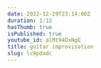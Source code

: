 ```yaml
---
date: 2022-12-29T23:14:00Z
duration: 1:12
hasThumb: true
isPublished: true
youtube_id: alMt94DxNgE
title: guitar improvisation
slug: lc9pdadc
---
```


